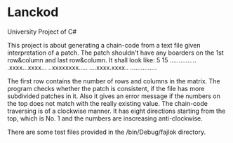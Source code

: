 # Lanckod
University Project of C#

This project is about generating a chain-code from a text file given
interpretation of a patch. The patch shouldn't have any boarders on the 1st row&column and 
last row&column.
It shall look like:
5 15
...............
.xxxx...xxxx...
..xxxxxxxx.....
....xxxx.xxxx..
...............

The first row contains the number of rows and columns in the matrix.
The program checks whether the patch is consistent, if the file has more subdivided patches in it.
Also it gives an error message if the numbers on the top does not match with the really existing value.
The chain-code traversing is of a clockwise manner. It has eight directions starting from the top,
which is No. 1 and the numbers are inscreasing anti-clockwise.

There are some test files provided in the /bin/Debug/fajlok directory.
